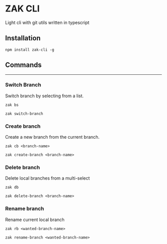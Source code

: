 # ZAK CLI

Light cli with git utils written in typescript

## Installation

```npm install zak-cli -g```

## Commands

---

### Switch Branch

Switch branch by selecting from a list.

```zak bs```

```zak switch-branch```

### Create branch

Create a new branch from the current branch.

```zak cb <branch-name>```

```zak create-branch <branch-name>```

### Delete branch

Delete local branches from a multi-select

```zak db```

```zak delete-branch <branch-name>```

### Rename branch

Rename current local branch

```zak rb <wanted-branch-name>```

```zak rename-branch <wanted-branch-name>```